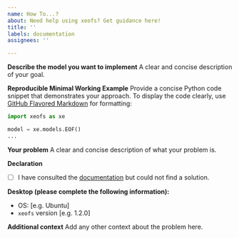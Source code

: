 ```yaml
---
name: How To...?
about: Need help using xeofs? Get guidance here!
title: ''
labels: documentation
assignees: ''

---
```


**Describe the model you want to implement**
A clear and concise description of your goal. 

**Reproducible Minimal Working Example**
Provide a concise Python code snippet that demonstrates your approach. To display the code clearly, use [GitHub Flavored Markdown](http://github.github.com/github-flavored-markdown/) for formatting:

```python
import xeofs as xe

model = xe.models.EOF()
...
```

**Your problem**
A clear and concise description of what your problem is.

**Declaration**
- [ ] I have consulted the [documentation](https://xeofs.readthedocs.io/en/latest/) but could not find a solution.


**Desktop (please complete the following information):**
 - OS: [e.g. Ubuntu]
 - `xeofs` version [e.g. 1.2.0]

**Additional context**
Add any other context about the problem here.
